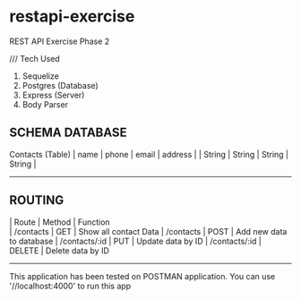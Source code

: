 # restapi-exercise
REST API Exercise Phase 2

/// Tech Used
1. Sequelize
2. Postgres (Database)
3. Express (Server)
4. Body Parser


SCHEMA DATABASE
------------------------
Contacts (Table)
|   name    |   phone   |   email   |   address   |
|   String  |   String  |   String  |   String    |

------------------------

ROUTING
------------------------
|   Route       |   Method    |     Function     
| /contacts     |    GET      | Show all contact Data
| /contacts     |    POST     | Add new data to database
| /contacts/:id |    PUT      | Update data by ID
| /contacts/:id |    DELETE   | Delete data by ID

------------------------
This application has been tested on POSTMAN application.
You can use '//localhost:4000' to run this app